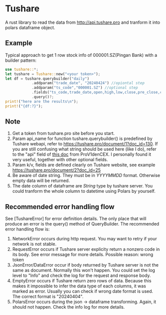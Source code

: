  # Tushare
 A rust library to read the data from http://api.tushare.pro and tranform it into polars dataframe object.
 ## Example
 Typical approach to get 1 row stock info of 000001.SZ(Pingan Bank) with a builder pattern:
 ```rust
 use tushare::*;
 let tushare = Tushare::new("<your token>");
 let df = tushare.querybuilder("daily")
             .addparam("trade_date", "20240424") //opiontal step
             .addparam("ts_code","000001.SZ") //optional step
             .fields("ts_code,trade_date,open,high,low,close,pre_close,change,pct_chg,vol") //optional step
             .query()?;
 print!("here are the results\n");
 print!("{df:?}");
 ```
 ## Note
 1. Get a token from tushare.pro site before you start.
 2. Param api_name for function tushare.querybuilder() is predefined by Tushare webapi, refer to <https://tushare.pro/document/1?doc_id=130>.
 If you are still confusing what string should be used here (like I do), refer to the "api" field of [this doc](https://github.com/ProV1denCEX/Tushare.jl/blob/master/src/Tushare.yaml)
 from ProV1denCEX. I personally found it very useful, together with other optional fields.
 3. Param k/v, fields are defined clearly on Tushare website, see example <https://tushare.pro/document/2?doc_id=25>
 4. Be aware of date string. They must be in *YYYYMMDD* format. Otherwise empty data will be returned.
 5. The date column of dataframe are *String* type by tushare server. You could tranform the whole column to datetime using Polars by yourself. 
 
 ## Recommended error handling flow
 See [TushareError] for error definition details.
 The only place that will produce an error is the query() method of QueryBuilder. The recommended error handling flow is:
 1. NetworkError occurs during http request. You may want to retry if your network is not stable.
 2. RequestError occurs if Tushare server explicity return a nonzero code in its body. See error message for more details. Possible reason: wrong token
 3. JsonError/DataError occur if body returned by Tushare server is not the same as document. Normally this won't happen. 
 You could set the log level to "Info" and check the log for the request and response body.
 4. EmptyError occurs if Tushare return zero rows of data. Because this makes it impossible to infer the data type of each columns, it was marked as error.
 Usually you can check if wrong date format is used. The correct format is "20240404".
 5. PolarsError occurs during the json -> dataframe transforming. Again, it should not happen. Check the info log for more details.
